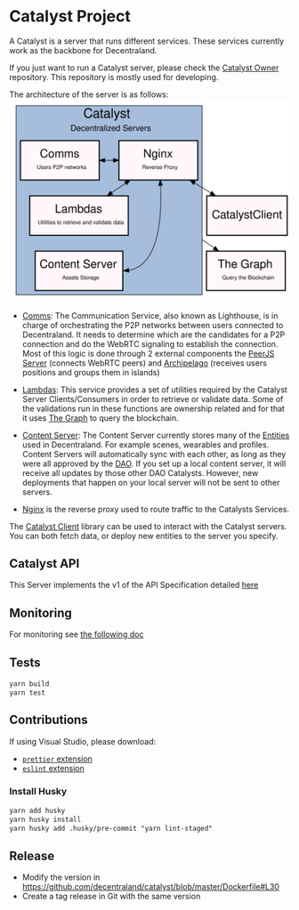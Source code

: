 # Catalyst Project

A Catalyst is a server that runs different services. These services currently work as the backbone for Decentraland.

If you just want to run a Catalyst server, please check the [Catalyst Owner](https://github.com/decentraland/catalyst-owner) repository. This repository is mostly used for developing.

The architecture of the server is as follows:
![Server](architecture/architecture.svg)


- [Comms](comms): The Communication Service, also known as Lighthouse, is in charge of orchestrating the P2P networks between users connected to Decentraland.
It needs to determine which are the candidates for a P2P connection and do the WebRTC signaling to establish the connection. Most of this logic is done through 2 external components the [PeerJS Server](https://github.com/decentraland/peerjs-server) (connects WebRTC peers) and [Archipelago](https://github.com/decentraland/archipelago) (receives users positions and groups them in islands)

- [Lambdas](lambdas): This service provides a set of utilities required by the Catalyst Server Clients/Consumers in order to retrieve or validate data.
Some of the validations run in these functions are ownership related and for that it uses [The Graph](https://thegraph.com/hosted-service/subgraph/decentraland/collections-matic-mainnet) to query the blockchain.

- [Content Server](content): The Content Server currently stores many of the [Entities](https://github.com/decentraland/common-schemas/tree/main/src/platform) used in Decentraland. For example scenes, wearables and profiles. Content Servers will automatically sync with each other, as long as they were all approved by the [DAO](http://governance.decentraland.org/). If you set up a local content server, it will receive all updates by those other DAO Catalysts. However, new deployments that happen on your local server will not be sent to other servers.
- [Nginx](https://nginx.org/en/docs/) is the reverse proxy used to route traffic to the Catalysts Services.

The [Catalyst Client](https://github.com/decentraland/catalyst-client) library can be used to interact with the Catalyst servers. You can both fetch data, or deploy new entities to the server you specify.

## Catalyst API

This Server implements the v1 of the API Specification detailed [here](https://github.com/decentraland/catalyst-api-specs)

## Monitoring

For monitoring see [the following doc](docs/MONITORING.md)

## Tests

```
yarn build
yarn test
```

## Contributions

If using Visual Studio, please download:

- [`prettier` extension](https://marketplace.visualstudio.com/items?itemName=esbenp.prettier-vscode)
- [`eslint` extension](https://marketplace.visualstudio.com/items?itemName=dbaeumer.vscode-eslint)

### Install Husky

```
yarn add husky
yarn husky install
yarn husky add .husky/pre-commit "yarn lint-staged"
```


## Release

- Modify the version in https://github.com/decentraland/catalyst/blob/master/Dockerfile#L30
- Create a tag release in Git with the same version
